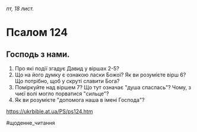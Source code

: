 
_пт, 18 лист._

# Псалом 124

## Господь з нами.
1. Про які події згадує Давид у віршах 2-5?
2. Що на його думку є ознакою ласки Божої? Як ви розумієте вірш 6? Що потрібно, щоб у скруті славити Бога?
3. Поміркуйте над віршем 7? Що тут означає "душа спаслась"? Чому, з чиєї волі могло порватися "сильце"?
4. Як ви розумієте "допомога наша в імені Господа"?

https://ukrbible.at.ua/PS/ps124.htm

#щоденне_читання
